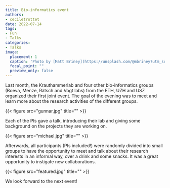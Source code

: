 ```yaml
---
title: Bio-informatics event
authors: 
- ceciletrottet
date: 2022-07-14
tags: 
- Fun
- Talks
categories:
- Talks
image:
  placement: 1
  caption: 'Photo by [Matt Briney](https://unsplash.com/@mbriney?utm_source=unsplash&utm_medium=referral&utm_content=creditCopyText) on [Unsplash](https://unsplash.com/s/photos/science-shelf?utm_source=unsplash&utm_medium=referral&utm_content=creditCopyText)'
  focal_point: ""
  preview_only: false
---
```


Last month, the Krauthammerlab and four other bio-informatics groups (Boeva, Menze, Rätsch and Vogt labs) from the ETH, UZH and USZ organized their first joint event. The goal of the evening was to meet and learn more about the research activities of the different groups. 

{{< figure src="gunnar.jpg" title="" >}}

Each of the PIs gave a talk, introducing their lab and giving some background on the projects they are working on. 

{{< figure src="michael.jpg" title="" >}}

Afterwards, all participants (PIs included!) were randomly divided into small groups to have the opportunity to meet and talk about their research interests in an informal way, over a drink and some snacks. It was a great opportunity to instigate new collaborations. 

{{< figure src="featured.jpg" title="" >}}

We look forward to the next event!